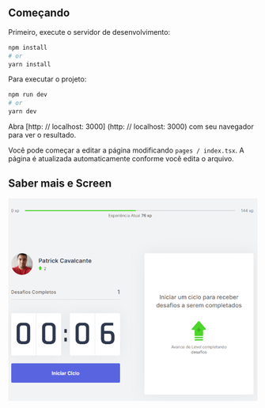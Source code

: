 ## Começando

Primeiro, execute o servidor de desenvolvimento:

```bash
npm install
# or
yarn install
```

Para executar o projeto:

```bash
npm run dev
# or
yarn dev
```

Abra [http: // localhost: 3000] (http: // localhost: 3000) com seu navegador para ver o resultado.

Você pode começar a editar a página modificando `pages / index.tsx`. A página é atualizada automaticamente conforme você edita o arquivo.

## Saber mais e Screen

![Screenshot](screenshot.png)



